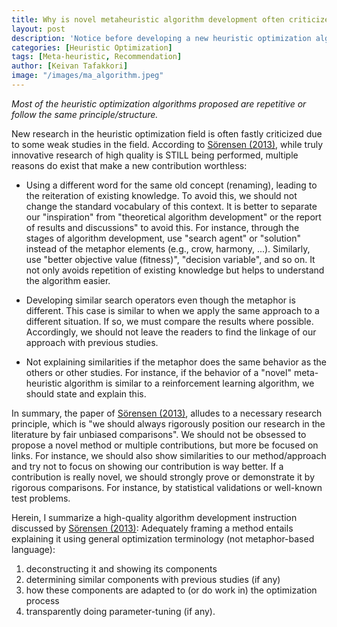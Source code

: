 ```yaml
---
title: Why is novel metaheuristic algorithm development often criticized?
layout: post
description: 'Notice before developing a new heuristic optimization algorithm.'
categories: [Heuristic Optimization]
tags: [Meta-heuristic, Recommendation]
author: [Keivan Tafakkori]
image: "/images/ma_algorithm.jpeg"
---
```


_Most of the heuristic optimization algorithms proposed are repetitive or follow the same principle/structure._

New research in the heuristic optimization field is often fastly criticized due to some weak studies in the field. According to [Sörensen (2013)](https://onlinelibrary.wiley.com/doi/abs/10.1111/itor.12001), while truly innovative research of high quality is STILL being performed, multiple reasons do exist that make a new contribution worthless:

- Using a different word for the same old concept (renaming), leading to the reiteration of existing knowledge. To avoid this, we should not change the standard vocabulary of this context. It is better to separate our "inspiration" from "theoretical algorithm development" or the report of results and discussions" to avoid this. For instance, through the stages of algorithm development, use "search agent" or "solution" instead of the metaphor elements (e.g., crow, harmony, ...). Similarly, use "better objective value (fitness)", "decision variable", and so on. It not only avoids repetition of existing knowledge but helps to understand the algorithm easier.

- Developing similar search operators even though the metaphor is different. This case is similar to when we apply the same approach to a different situation. If so, we must compare the results where possible. Accordingly, we should not leave the readers to find the linkage of our approach with previous studies. 

- Not explaining similarities if the metaphor does the same behavior as the others or other studies. For instance, if the behavior of a "novel" meta-heuristic algorithm is similar to a reinforcement learning algorithm, we should state and explain this. 

In summary, the paper of [Sörensen (2013)](https://onlinelibrary.wiley.com/doi/abs/10.1111/itor.12001), alludes to a necessary research principle, which is "we should always rigorously position our research in the literature by fair unbiased comparisons". We should not be obsessed to propose a novel method or multiple contributions, but more be focused on links. For instance, we should also show similarities to our method/approach and try not to focus on showing our contribution is way better. If a contribution is really novel, we should strongly prove or demonstrate it by rigorous comparisons. For instance, by statistical validations or well-known test problems.

Herein, I summarize a high-quality algorithm development instruction discussed by [Sörensen (2013)](https://onlinelibrary.wiley.com/doi/abs/10.1111/itor.12001):
Adequately framing a method entails explaining it using general optimization terminology (not metaphor-based language):
1. deconstructing it and showing its components
2. determining similar components with previous studies (if any)
3. how these components are adapted to (or do work in) the optimization process
4. transparently doing parameter-tuning (if any).